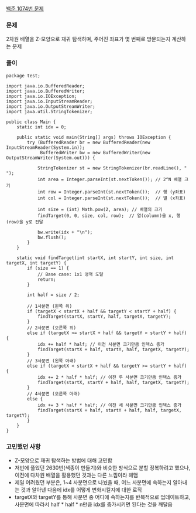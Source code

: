 [백준 1074번 문제](https://www.acmicpc.net/problem/1074)

### 문제
2차원 배열을 Z-모양으로 재귀 탐색하며, 주어진 좌표가 몇 번째로 방문되는지 계산하는 문제

### 풀이

```
package test;

import java.io.BufferedReader;
import java.io.BufferedWriter;
import java.io.IOException;
import java.io.InputStreamReader;
import java.io.OutputStreamWriter;
import java.util.StringTokenizer;

public class Main {
    static int idx = 0;

    public static void main(String[] args) throws IOException {
        try (BufferedReader br = new BufferedReader(new InputStreamReader(System.in));
             BufferedWriter bw = new BufferedWriter(new OutputStreamWriter(System.out))) {

            StringTokenizer st = new StringTokenizer(br.readLine(), " ");
            int area = Integer.parseInt(st.nextToken()); // 2^N 배열 크기
            int row = Integer.parseInt(st.nextToken());  // 행 (y좌표)
            int col = Integer.parseInt(st.nextToken());  // 열 (x좌표)

            int size = (int) Math.pow(2, area); // 배열의 크기
            findTarget(0, 0, size, col, row);  // 열(column)을 x, 행(row)을 y로 전달
            
            bw.write(idx + "\n");
            bw.flush();
        }
    }

    static void findTarget(int startX, int startY, int size, int targetX, int targetY) {
        if (size == 1) {
            // Base case: 1x1 영역 도달
            return;
        }

        int half = size / 2;

        // 1사분면 (왼쪽 위)
        if (targetX < startX + half && targetY < startY + half) {
            findTarget(startX, startY, half, targetX, targetY);
        }
        // 2사분면 (오른쪽 위)
        else if (targetX >= startX + half && targetY < startY + half) {
            idx += half * half; // 이전 사분면 크기만큼 인덱스 증가
            findTarget(startX + half, startY, half, targetX, targetY);
        }
        // 3사분면 (왼쪽 아래)
        else if (targetX < startX + half && targetY >= startY + half) {
            idx += 2 * half * half; // 이전 두 사분면 크기만큼 인덱스 증가
            findTarget(startX, startY + half, half, targetX, targetY);
        }
        // 4사분면 (오른쪽 아래)
        else {
            idx += 3 * half * half; // 이전 세 사분면 크기만큼 인덱스 증가
            findTarget(startX + half, startY + half, half, targetX, targetY);
        }
    }
}
```

### 고민했던 사항
- Z-모양으로 재귀 탐색하는 방법에 대해 고민함
- 저번에 풀었던 2630번(색종이 만들기)와 비슷한 방식으로 분할 정복하려고 했으나, 이전에 다차원 배열을 활용했던 것과는 다른 느낌이라 헤맴
- 제일 어려웠던 부분은, 1~4 사분면으로 나눴을 때, 어느 사분면에 속하는지 알아내는 것과 알아낸 다음에 idx를 어떻게 변화시킬지에 대한 로직
- targetX와 targetY를 통해 사분면 중 어디에 속하는지를 반복적으로 업데이트하고, 사분면에 따라서 half * half * n만큼 idx를 증가시키면 된다는 것을 깨달음

